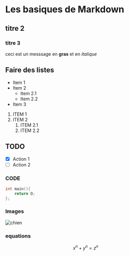# Les basiques de Markdown

## titre 2

### titre 3

ceci est un messsage en **gras** et en *italique*

## Faire des listes

- Item 1
- Item 2
  - Item 2.1
  - Item 2.2
- Item 3

1. ITEM 1
2. ITEM 2
   1. ITEM 2.1
   2. ITEM 2.2

## TODO

-[X] Action 1
-[ ] Action 2

### CODE

```c
int main(){
    return O;
};
```

### Images

![chien](https://picsum.photos/id/237/200/300)

### equations
$$ x^n + y^n = z^n $$